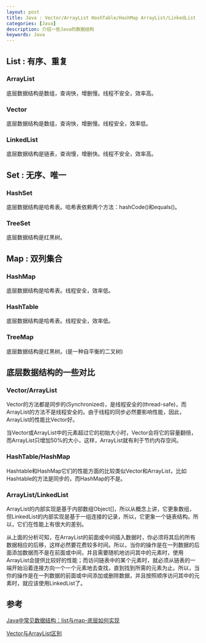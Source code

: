```yaml
---
layout: post
title: Java : Vector/ArrayList HashTable/HashMap ArrayList/LinkedList
categories: [Java]
description: 介绍一些Java的数据结构
keywords: Java
---
```


## List : 有序、重复

### ArrayList

底层数据结构是数组，查询快，增删慢。线程不安全，效率高。

### Vector

底层数据结构是数组，查询快，增删慢。线程安全，效率低。

### LinkedList

底层数据结构是链表，查询慢，增删快。线程不安全，效率高。

## Set : 无序、唯一

### HashSet

底层数据结构是哈希表。哈希表依赖两个方法：hashCode()和equals()。

### TreeSet

底层数据结构是红黑树。

## Map : 双列集合

### HashMap

底层数据结构是哈希表。线程安全，效率低。

### HashTable

底层数据结构是哈希表。线程安全，效率低。

### TreeMap

底层数据结构是红黑树。(是一种自平衡的二叉树)

## 底层数据结构的一些对比

### Vector/ArrayList

Vector的方法都是同步的(Synchronized)，是线程安全的(thread-safe)，而ArrayList的方法不是线程安全的。由于线程的同步必然要影响性能，因此，ArrayList的性能比Vector好。

当Vector或ArrayList中的元素超过它的初始大小时，Vector会将它的容量翻倍，而ArrayList只增加50%的大小，这样，ArrayList就有利于节约内存空间。

### HashTable/HashMap

Hashtable和HashMap它们的性能方面的比较类似Vector和ArrayList，比如Hashtable的方法是同步的，而HashMap的不是。

### ArrayList/LinkedList

ArrayList的内部实现是基于内部数组Object[]，所以从概念上讲，它更象数组，但LinkedList的内部实现是基于一组连接的记录，所以，它更象一个链表结构。所以，它们在性能上有很大的差别。

从上面的分析可知，在ArrayList的前面或中间插入数据时，你必须将其后的所有数据相应的后移，这样必然要花费较多时间。所以，当你的操作是在一列数据的后面添加数据而不是在前面或中间，并且需要随机地访问其中的元素时，使用ArrayList会提供比较好的性能；而访问链表中的某个元素时，就必须从链表的一端开始沿着连接方向一个一个元素地去查找，直到找到所需的元素为止。所以，当你的操作是在一列数据的前面或中间添加或删除数据，并且按照顺序访问其中的元素时，就应该使用LinkedList了。

## 参考

[Java中常见数据结构：list与map-底层如何实现](https://blog.csdn.net/xy2953396112/article/details/54891527)

[Vector与ArrayList区别](https://www.cnblogs.com/efforts-will-be-lucky/p/7053666.html)
